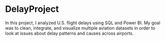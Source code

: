 # DelayProject
In this project, I analyzed U.S. flight delays using SQL and Power BI. My goal was to clean, integrate, and visualize multiple aviation datasets in order to look at issues about delay patterns and causes across airports.

